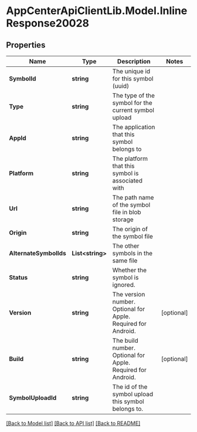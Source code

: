 # AppCenterApiClientLib.Model.InlineResponse20028
## Properties

Name | Type | Description | Notes
------------ | ------------- | ------------- | -------------
**SymbolId** | **string** | The unique id for this symbol (uuid) | 
**Type** | **string** | The type of the symbol for the current symbol upload | 
**AppId** | **string** | The application that this symbol belongs to | 
**Platform** | **string** | The platform that this symbol is associated with | 
**Url** | **string** | The path name of the symbol file in blob storage | 
**Origin** | **string** | The origin of the symbol file | 
**AlternateSymbolIds** | **List&lt;string&gt;** | The other symbols in the same file | 
**Status** | **string** | Whether the symbol is ignored. | 
**Version** | **string** | The version number. Optional for Apple. Required for Android. | [optional] 
**Build** | **string** | The build number. Optional for Apple. Required for Android. | [optional] 
**SymbolUploadId** | **string** | The id of the symbol upload this symbol belongs to. | 

[[Back to Model list]](../README.md#documentation-for-models) [[Back to API list]](../README.md#documentation-for-api-endpoints) [[Back to README]](../README.md)

